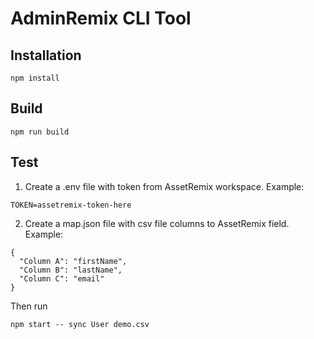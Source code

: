 # AdminRemix CLI Tool


## Installation
```
npm install
```

## Build
```
npm run build
```

## Test
1. Create a .env file with token from AssetRemix workspace. Example:
```
TOKEN=assetremix-token-here
```
2. Create a map.json file with csv file columns to AssetRemix field. Example:
```
{
  "Column A": "firstName",
  "Column B": "lastName",
  "Column C": "email"
}
```
Then run
```
npm start -- sync User demo.csv
```
